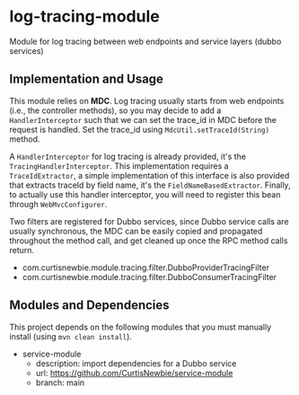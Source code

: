 # log-tracing-module

Module for log tracing between web endpoints and service layers (dubbo services)

## Implementation and Usage

This module relies on **MDC**. Log tracing usually starts from web endpoints (i.e., the controller methods), so you may decide to add a `HandlerInterceptor` such that we can set the trace_id in MDC before the request is handled. Set the trace_id using `MdcUtil.setTraceId(String)` method. 

A `HandlerInterceptor` for log tracing is already provided, it's the `TracingHandlerInterceptor`. This implementation requires a `TraceIdExtractor`, a simple implementation of this interface is also provided that extracts traceId by field name, it's the `FieldNameBasedExtractor`. Finally, to actually use this handler interceptor, you will need to register this bean through `WebMvcConfigurer`. 

Two filters are registered for Dubbo services, since Dubbo service calls are usually synchronous, the MDC can be easily copied and propagated throughout the method call, and get cleaned up once the RPC method calls return.

- com.curtisnewbie.module.tracing.filter.DubboProviderTracingFilter
- com.curtisnewbie.module.tracing.filter.DubboConsumerTracingFilter

## Modules and Dependencies

This project depends on the following modules that you must manually install (using `mvn clean install`).

- service-module
    - description: import dependencies for a Dubbo service
    - url: https://github.com/CurtisNewbie/service-module
    - branch: main

